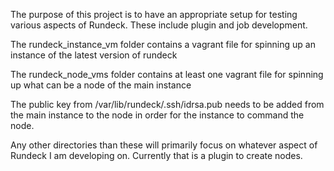 The purpose of this project is to have an appropriate setup for testing various aspects of Rundeck. These include plugin and job development.

The rundeck_instance_vm folder contains a vagrant file for spinning up an instance of the latest version of rundeck

The rundeck_node_vms folder contains at least one vagrant file for spinning up what can be a node of the main instance

The public key from /var/lib/rundeck/.ssh/idrsa.pub needs to be added from the main instance to the node in order for the instance to command the node.

Any other directories than these will primarily focus on whatever aspect of Rundeck I am developing on. Currently that is a plugin to create nodes.
